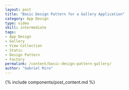 ```yaml
---
layout: post
title: "Basic Design Pattern for a Gallery Application"
category: App Design
type: video
skill: intermediate
tags:
- App Design
- Gallery
- View Collection
- Static
- Design Pattern
- Factory
permalink: /content/basic-design-pattern-gallery/
author: "Gabriel Miro"
---
```

{% include components/post_content.md %}
